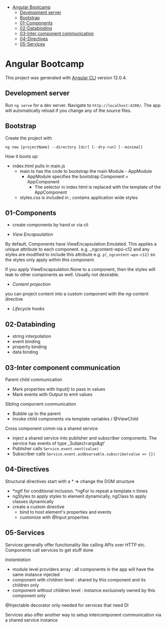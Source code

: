 - [Angular Bootcamp](#angular-bootcamp)
  - [Development server](#development-server)
  - [Bootstrap](#bootstrap)
  - [01-Components](#01-components)
  - [02-Databinding](#02-databinding)
  - [03-Inter component communication](#03-inter-component-communication)
  - [04-Directives](#04-directives)
  - [05-Services](#05-services)


# Angular Bootcamp

This project was generated with [Angular CLI](https://github.com/angular/angular-cli) version 12.0.4.

## Development server

Run `ng serve` for a dev server. Navigate to `http://localhost:4200/`. The app will automatically reload if you change any of the source files.

## Bootstrap

 Create the project with

`ng new [projectName] --directory [dir] [--dry-run] [--minimal]`


How it boots up:

* index.html pulls in main.js
  * main.ts has the code to bootstrap the main Module - AppModule
    * AppModule specifies the bootstrap Component = AppComponent
      * The <app-root> selector in index.html is replaced with the template of the AppComponent
  * styles.css is included in ; contains application wide styles 

## 01-Components
 
- create components by hand or via cli

- _View Encapsulation_

By default, Components have ViewEncapsulation.Emulated. This applies a unique attribute to each component. e.g. _ngcontent-wpo-c12 and any styles are modified to include this attribute e.g. `p[_ngcontent-wpo-c12]` so the styles only apply within this component.

If you apply ViewEncapsulation.None to a component, then the styles will leak to other components as well. Usually not desirable.

- _Content projection_

you can project content into a custom component with the ng-content directive

- _Lifecycle hooks_

## 02-Databinding
- string interpolation
- event binding
- property binding
- data binding

## 03-Inter component communication
Parent child communication
- Mark properties with Input() to pass in values
- Mark events with Output to emit values

Sibling component communication
- Bubble up to the parent
- Invoke child components via template variables / @ViewChild

Cross component comm via a shared service
- inject a shared service into publisher and subscriber components. The service has events of type _Subject&lt;args&gt'
- Publisher calls `Service.event.next(value)`
- Subscriber calls `Service.event.asObservable.subscribe(value => {})`

## 04-Directives
Structural directives start with a * => change the DOM structure 
- *ngIf for conditional inclusion. *ngFor to repeat a template n times
- ngStyles to apply styles to element dynamically, ngClass to apply classes dynamically
- create a custom directive
  - bind to host element's properties and events
  - customize with @Input properties

## 05-Services
Services generally offer functionality like calling APIs over HTTP etc. Components call services to get stuff done

_Instantiation_
- module level providers array : all components in the app will have the same instance injected
- component with children level : shared by this component and its children only
- component without children level : instance exclusively owned by this component only

@Injectable decorator only needed for services that need DI 

Services also offer another way to setup intercomponent communication via a shared service instance

